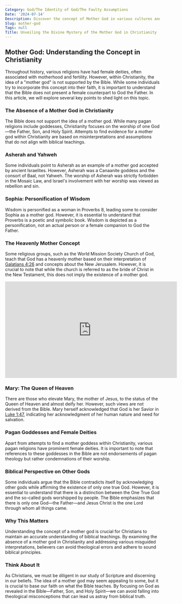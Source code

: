 ```yaml
---
Category: God/The Identity of God/The Faulty Assumptions
Date: '2024-07-14'
Description: Discover the concept of Mother God in various cultures and religions, exploring the divine feminine essence and its significance throughout history. Explore the diverse interpretations and roles of Mother God across different belief systems.
Slug: mother-god
Tags: null
Title: Unveiling the Divine Mystery of the Mother God in Christianity
---
```


## Mother God: Understanding the Concept in Christianity

Throughout history, various religions have had female deities, often associated with motherhood and fertility. However, within Christianity, the idea of a "mother god" is not supported by the Bible. While some individuals try to incorporate this concept into their faith, it is important to understand that the Bible does not present a female counterpart to God the Father. In this article, we will explore several key points to shed light on this topic.

### The Absence of a Mother God in Christianity
The Bible does not support the idea of a mother god. While many pagan religions include goddesses, Christianity focuses on the worship of one God—the Father, Son, and Holy Spirit. Attempts to find evidence for a mother god within Christianity are based on misinterpretations and assumptions that do not align with biblical teachings.

### Asherah and Yahweh
Some individuals point to Asherah as an example of a mother god accepted by ancient Israelites. However, Asherah was a Canaanite goddess and the consort of Baal, not Yahweh. The worship of Asherah was strictly forbidden in the Mosaic Law, and Israel's involvement with her worship was viewed as rebellion and sin.

### Sophia: Personification of Wisdom
Wisdom is personified as a woman in Proverbs 8, leading some to consider Sophia as a mother god. However, it is essential to understand that Proverbs is a poetic and symbolic book. Wisdom is depicted as a personification, not an actual person or a female companion to God the Father.

### The Heavenly Mother Concept
Some religious groups, such as the World Mission Society Church of God, teach that God has a heavenly mother based on their interpretation of [Galatians 4:26](https://www.bibleref.com/Galatians/4/Galatians-4-26.html) and concepts about the New Jerusalem. However, it is crucial to note that while the church is referred to as the bride of Christ in the New Testament, this does not imply the existence of a mother god.


<iframe width="560" height="315" src="https://www.youtube.com/embed/MRxD3eH19hE" frameborder="0" allow="autoplay; encrypted-media" allowfullscreen></iframe>


### Mary: The Queen of Heaven
There are those who elevate Mary, the mother of Jesus, to the status of the Queen of Heaven and almost deify her. However, such views are not derived from the Bible. Mary herself acknowledged that God is her Savior in [Luke 1:47](https://www.bibleref.com/Luke/1/Luke-1-47.html), indicating her acknowledgment of her human nature and need for salvation.

### Pagan Goddesses and Female Deities
Apart from attempts to find a mother goddess within Christianity, various pagan religions have prominent female deities. It is important to note that references to these goddesses in the Bible are not endorsements of pagan theology but rather condemnations of their worship.

### Biblical Perspective on Other Gods
Some individuals argue that the Bible contradicts itself by acknowledging other gods while affirming the existence of only one true God. However, it is essential to understand that there is a distinction between the One True God and the so-called gods worshipped by people. The Bible emphasizes that there is only one God—the Father—and Jesus Christ is the one Lord through whom all things came.

### Why This Matters
Understanding the concept of a mother god is crucial for Christians to maintain an accurate understanding of biblical teachings. By examining the absence of a mother god in Christianity and addressing various misguided interpretations, believers can avoid theological errors and adhere to sound biblical principles.

### Think About It
As Christians, we must be diligent in our study of Scripture and discerning in our beliefs. The idea of a mother god may seem appealing to some, but it is crucial to base our faith on what the Bible teaches. By focusing on God as revealed in the Bible—Father, Son, and Holy Spirit—we can avoid falling into theological misconceptions that can lead us astray from biblical truth.